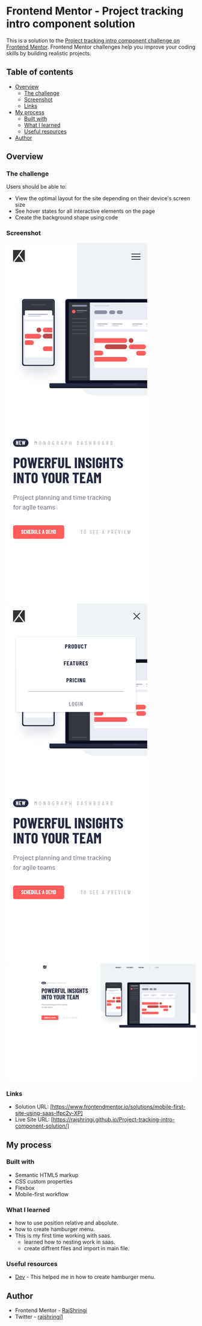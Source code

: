 # Frontend Mentor - Project tracking intro component solution

This is a solution to the [Project tracking intro component challenge on Frontend Mentor](https://www.frontendmentor.io/challenges/project-tracking-intro-component-5d289097500fcb331a67d80e). Frontend Mentor challenges help you improve your coding skills by building realistic projects.

## Table of contents

- [Overview](#overview)
  - [The challenge](#the-challenge)
  - [Screenshot](#screenshot)
  - [Links](#links)
- [My process](#my-process)
  - [Built with](#built-with)
  - [What I learned](#what-i-learned)
  - [Useful resources](#useful-resources)
- [Author](#author)

## Overview

### The challenge

Users should be able to:

- View the optimal layout for the site depending on their device's screen size
- See hover states for all interactive elements on the page
- Create the background shape using code

### Screenshot

<img src ="images/ Frontend Mentor Project tracking intro component-mobile.png">
<img src = "images/ Frontend Mentor Project tracking intro component-hamburger.png">
<img src="images/ Frontend Mentor Project tracking intro component-desktop.png">

### Links

- Solution URL: [https://www.frontendmentor.io/solutions/mobile-first-site-using-saas-lfpc2v-XP]
- Live Site URL: [https://rajshringi.github.io/Project-tracking-intro-component-solution/]

## My process

### Built with

- Semantic HTML5 markup
- CSS custom properties
- Flexbox
- Mobile-first workflow

### What I learned

- how to use position relative and absolute.
- how to create hamburger menu.
- This is my first time working with saas.
  - learned how to nesting work in saas.
  - create diffrent files and import in main file.

### Useful resources

- [Dev](https://dev.to/devggaurav/let-s-build-a-responsive-navbar-and-hamburger-menu-using-html-css-and-javascript-4gci) - This helped me in how to create hamburger menu.

## Author

- Frontend Mentor - [RajShringi](https://www.frontendmentor.io/profile/RajShringi)
- Twitter - [rajshringi1](https://twitter.com/RajShringi1)
